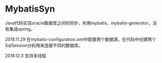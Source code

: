 # MybatisSyn
Java代码实现oracle数据库之间的同步，利用mybatis，mybatis-generator，没有集成spring。

2018.11.29
在mybatis-configuration.xml中配置两个数据源，在代码中创建两个SqlSession分别用来连接不同的数据库。

2018.12.3
支持多线程


